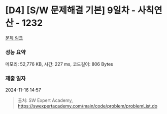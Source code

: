 # [D4] [S/W 문제해결 기본] 9일차 - 사칙연산 - 1232 

[문제 링크](https://swexpertacademy.com/main/code/problem/problemDetail.do?contestProbId=AV141J8KAIcCFAYD) 

### 성능 요약

메모리: 52,776 KB, 시간: 227 ms, 코드길이: 806 Bytes

### 제출 일자

2024-11-16 14:57



> 출처: SW Expert Academy, https://swexpertacademy.com/main/code/problem/problemList.do